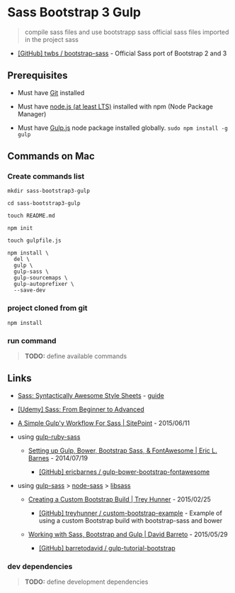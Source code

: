 # Sass Bootstrap 3 Gulp

> compile sass files and use bootstrapp sass official sass files imported in the project sass

* [[GitHub] twbs / bootstrap-sass](https://github.com/twbs/bootstrap-sass) - Official Sass port of Bootstrap 2 and 3

## Prerequisites

* Must have [Git](http://git-scm.com/) installed

* Must have [node.js (at least LTS)](http://nodejs.org/) installed with npm (Node Package Manager)

* Must have [Gulp.js](http://gulpjs.com/) node package installed globally.  `sudo npm install -g gulp`


## Commands on Mac

### Create commands list

```
mkdir sass-bootstrap3-gulp

cd sass-bootstrap3-gulp

touch README.md

npm init

touch gulpfile.js

npm install \
  del \
  gulp \
  gulp-sass \
  gulp-sourcemaps \
  gulp-autoprefixer \
  --save-dev

```

### project cloned from git

```
npm install
```

### run command

> **TODO:** define available commands

## Links

* [Sass: Syntactically Awesome Style Sheets](http://sass-lang.com/) - [guide](http://sass-lang.com/guide)

* [[Udemy] Sass: From Beginner to Advanced](https://www.udemy.com/sass-from-beginner-to-advanced/)

* [A Simple Gulp'y Workflow For Sass | SitePoint](https://www.sitepoint.com/simple-gulpy-workflow-sass/) - 2015/06/11

* using [gulp-ruby-sass](https://github.com/sindresorhus/gulp-ruby-sass)

  * [Setting up Gulp, Bower, Bootstrap Sass, & FontAwesome | Eric L. Barnes](https://ericlbarnes.com/2014/09/19/setting-gulp-bower-bootstrap-sass-fontawesome/) - 2014/07/19

    * [[GitHub] ericbarnes / gulp-bower-bootstrap-fontawesome](https://github.com/ericbarnes/gulp-bower-bootstrap-fontawesome)

* using [gulp-sass](https://github.com/dlmanning/gulp-sass) > [node-sass](https://github.com/sass/node-sass) > [libsass](https://github.com/sass/libsass)

  * [Creating a Custom Bootstrap Build | Trey Hunner](http://treyhunner.com/2015/02/creating-a-custom-bootstrap-build/) - 2015/02/25

    * [[GitHub] treyhunner / custom-bootstrap-example](https://github.com/treyhunner/custom-bootstrap-example) - Example of using a custom Bootstrap build with bootstrap-sass and bower

  * [Working with Sass, Bootstrap and Gulp | David Barreto](http://david-barreto.com/working-with-sass-bootstrap-and-gulp/) - 2015/05/29

    * [[GitHub] barretodavid / gulp-tutorial-bootstrap](https://github.com/barretodavid/gulp-tutorial-bootstrap)

### dev dependencies

> **TODO:** define development dependencies
